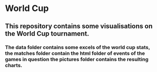 # World Cup
## This repository contains some visualisations on the World Cup tournament.
### The data folder contains some excels of the world cup stats, the matches folder contain the html folder of events of the games in question the pictures folder contains the resulting charts.

